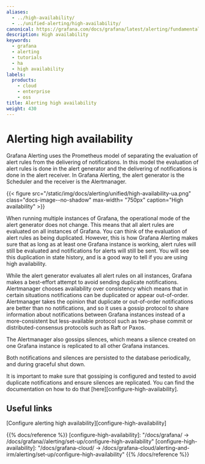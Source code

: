 ```yaml
---
aliases:
  - ../high-availability/
  - ../unified-alerting/high-availability/
canonical: https://grafana.com/docs/grafana/latest/alerting/fundamentals/high-availability/
description: High availability
keywords:
  - grafana
  - alerting
  - tutorials
  - ha
  - high availability
labels:
  products:
    - cloud
    - enterprise
    - oss
title: Alerting high availability
weight: 430
---
```


# Alerting high availability

Grafana Alerting uses the Prometheus model of separating the evaluation of alert rules from the delivering of notifications. In this model the evaluation of alert rules is done in the alert generator and the delivering of notifications is done in the alert receiver. In Grafana Alerting, the alert generator is the Scheduler and the receiver is the Alertmanager.

{{< figure src="/static/img/docs/alerting/unified/high-availability-ua.png" class="docs-image--no-shadow" max-width= "750px" caption="High availability" >}}

When running multiple instances of Grafana, the operational mode of the alert generator does not change. This means that all alert rules are evaluated on all instances of Grafana. You can think of the evaluation of alert rules as being duplicated. However, this is how Grafana Alerting makes sure that as long as at least one Grafana instance is working, alert rules will still be evaluated and notifications for alerts will still be sent. You will see this duplication in state history, and is a good way to tell if you are using high availability.

While the alert generator evaluates all alert rules on all instances, Grafana makes a best-effort attempt to avoid sending duplicate notifications. Alertmanager chooses availability over consistency which means that in certain situations notifications can be duplicated or appear out-of-order. Alertmanager takes the opinion that duplicate or out-of-order notifications are better than no notifications, and so it uses a gossip protocol to share information about notifications between Grafana instances instead of a more-consistent but less-available protocol such as two-phase commit or distributed-consensus protocols such as Raft or Paxos.

The Alertmanager also gossips silences, which means a silence created on one Grafana instance is replicated to all other Grafana instances.

Both notifications and silences are persisted to the database periodically, and during graceful shut down.

It is important to make sure that gossiping is configured and tested to avoid duplicate notifications and ensure silences are replicated. You can find the documentation on how to do that [here][configure-high-availability].

## Useful links

[Configure alerting high availability][configure-high-availability]

{{% docs/reference %}}
[configure-high-availability]: "/docs/grafana/ -> /docs/grafana/<GRAFANA VERSION>/alerting/set-up/configure-high-availability"
[configure-high-availability]: "/docs/grafana-cloud/ -> /docs/grafana-cloud/alerting-and-irm/alerting/set-up/configure-high-availability"
{{% /docs/reference %}}
